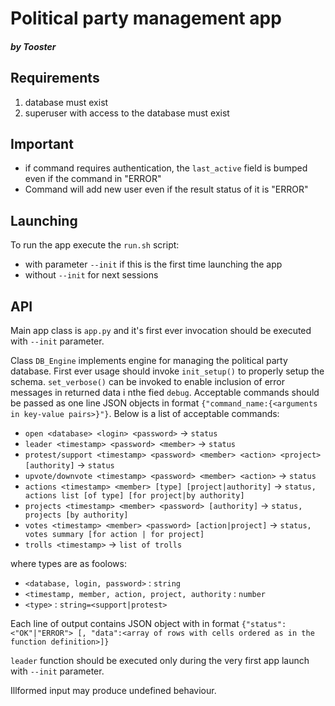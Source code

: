 # Political party management app
##### by Tooster

## Requirements

1. database must exist
2. superuser with access to the database must exist

## Important

* if command requires authentication, the `last_active` field is bumped even if the command in "ERROR"
* Command will add new user even if the result status of it is "ERROR"

## Launching

To run the app execute the `run.sh` script:

* with parameter `--init` if this is the first time launching the app
* without `--init` for next sessions

## API

Main app class is `app.py` and it's first ever invocation should be executed with `--init` parameter.


Class `DB_Engine` implements engine for managing the political party database. First ever usage should invoke `init_setup()` to properly setup the schema. `set_verbose()` can be invoked to enable inclusion of error messages in returned data i nthe fied `debug`. Acceptable commands should be passed as one line JSON objects in format `{"command_name:{<arguments in key-value pairs>}"}`. Below is a list of acceptable commands:

* `open <database> <login> <password>` -> `status`
* `leader <timestamp> <password> <member>` -> `status`
* `protest/support <timestamp> <password> <member> <action> <project> [authority]` -> `status`
* `upvote/downvote <timestamp> <password> <member> <action>` -> `status`
* `actions <timestamp> <member> [type] [project|authority]` -> `status, actions list [of type] [for project|by authority]`
* `projects <timestamp> <member> <password> [authority]` -> `status, projects [by authority]`
* `votes <timestamp> <member> <password> [action|project]` -> `status, votes summary [for action | for project]`
* `trolls <timestamp>` -> `list of trolls`

where types are as foolows:

* `<database, login, password>` : `string`
* `<timestamp, member, action, project, authority` : `number`
* `<type>` : `string=<support|protest>`

Each line of output contains JSON object with in format `{"status": <"OK"|"ERROR"> [, "data":<array of rows with cells ordered as in the function definition>]}`

`leader` function should be executed only during the very first app launch with `--init` parameter.

Illformed input may produce undefined behaviour.
